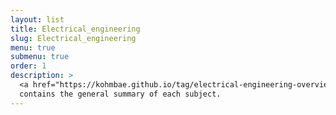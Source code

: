 ```yaml
---
layout: list
title: Electrical_engineering
slug: Electrical_engineering
menu: true
submenu: true
order: 1
description: >
  <a href="https://kohmbae.github.io/tag/electrical-engineering-overview/"><span style="color:blue">Overview</span></a>
  contains the general summary of each subject.
---
```

